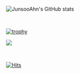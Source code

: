 ![JunsooAhn's GitHub stats](https://github-readme-stats.vercel.app/api?username=JunsooAhn&show_icons=true)

<br />

[![trophy](https://github-profile-trophy.vercel.app/?username=JunsooAhn&theme=dark&column=7)](https://github.com/ryo-ma/github-profile-trophy)

<a href="https://opgc.me/#/users/leebonggu" target="_blank"><img src="https://api.opgc.me/githubs/users/leebonggu/tag/?theme=basic" /></a>

<br/>

[![Hits](https://hits.seeyoufarm.com/api/count/incr/badge.svg?url=https%3A%2F%2Fgithub.com%2FJunsooAhn&count_bg=%2334B8B7&title_bg=%234E6D6E&icon=&icon_color=%23E7E7E7&title=hits&edge_flat=false)](https://hits.seeyoufarm.com)
